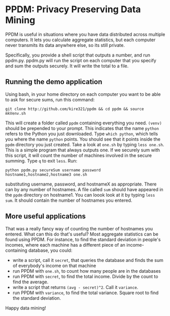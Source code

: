 PPDM: Privacy Preserving Data Mining
====================================

PPDM is useful in situations where you have data distributed across multiple computers.
It lets you calculate aggregate statistics, but each computer never transmits its data anywhere else, so its still private.

Specifically, you provide a shell script that outputs a number, and run ppdm.py.
ppdm.py will run the script on each computer that you specify and sum the outputs securely.
It will write the total to a file.

Running the demo application
----------------------------

Using bash, in your home directory on each computer you want to be able to ask for secure sums, run this command:

`git clone http://github.com/kire321/ppdm && cd ppdm && source mkVenv.sh`

This will create a folder called `ppdm` containing everything you need.
`(venv)` should be prepended to your prompt. This indicates that the name `python` refers to the Python you just downloaded.
Type `which python`, which tells you where the name `python` points. You should see that it points inside the `ppdm` directory you just created.
Take a look at `one.sh` by typing `less one.sh`. This is a simple program that always outputs one.
If we securely sum with this script, it will count the number of machines involved in the secure summing.
Type `q` to exit `less`. Run:

`python ppdm.py secureSum username password hostname1,hostname2,hostname3 one.sh`

substituting username, password, and hostnameX as appropriate. There can by any number of hostnames.
A file called `sum` should have appeared in the `ppdm` directory on hostname1.
You can loook look at it by typing `less sum`.
It should contain the number of hostnames you entered.

More useful applications
------------------------	

That was a really fancy way of counting the number of hostnames you entered.
What can this do that's useful?
Most aggregate statistics can be found using PPDM.
For instance, to find the standard deviation in people's incomes, where each machine has a different piece of an income-containing database, you could:

- write a script, call it `secret`, that queries the database and finds the sum of everybody's income on that machine
- run PPDM with `one.sh`, to count how many people are in the databases
- run PPDM with `secret`, to find the total income. Divide by the count to find the average.
- write a script that returns `(avg - secret)^2`. Call it `variance`. 
- run PPDM with `variance`, to find the total variance. Square root to find the standard deviation.

Happy data mining!
